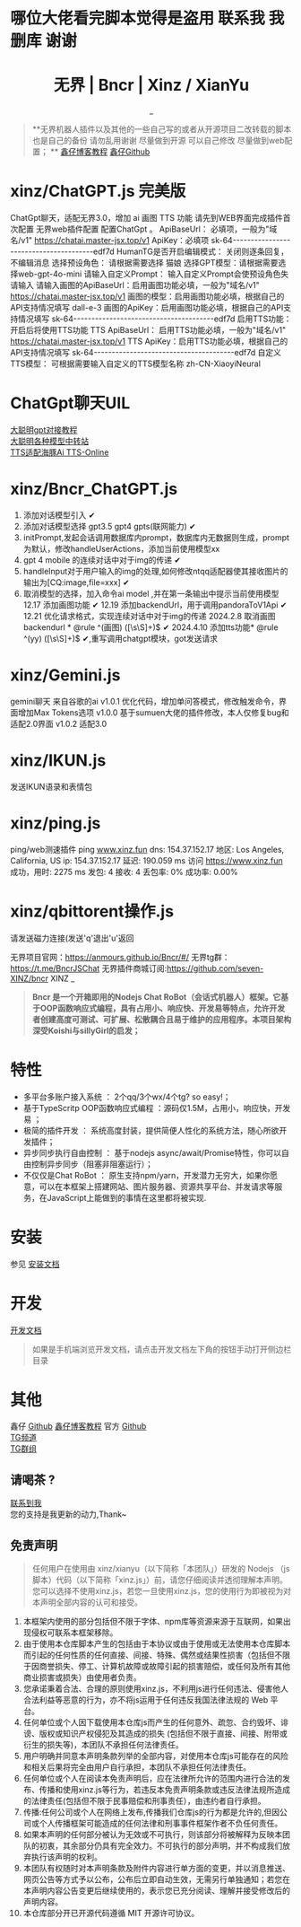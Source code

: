 # 哪位大佬看完脚本觉得是盗用 联系我 我删库 谢谢

<h1 align="center">无界 | Bncr | Xinz / XianYu </h1>
<div align="center">
 _
</div>

> **无界机器人插件以及其他的一些自己写的或者从开源项目二改转载的脚本 也是自己的备份 请勿乱用谢谢 尽量做到开源 可以自己修改 尽量做到web配置； ** 
  [鑫仔博客教程](https://www.xinz.fun/archives/1717170773466)
  [鑫仔Github](https://github.com/seven-XINZ/bncr)
# xinz/ChatGPT.js   完美版
 ChatGpt聊天，适配无界3.0，增加  ai   画图  TTS 功能  请先到WEB界面完成插件首次配置 无界web插件配置  配置ChatGpt 。
  ApiBaseUrl： 必填项，一般为"域名/v1" 
 https://chatai.master-jsx.top/v1 
  ApiKey：必填项 sk-64---------------------------------------edf7d 
  HumanTG是否开启编辑模式： 关闭则逐条回复，不编辑消息 
 选择预设角色： 请根据需要选择 猫娘 
  选择GPT模型：请根据需要选择web-gpt-4o-mini 
  请输入自定义Prompt： 输入自定义Prompt会使预设角色失 请输入 
  请输入画图的ApiBaseUrl：启用画图功能必填，一般为"域名/v1" 
 https://chatai.master-jsx.top/v1 
  画图的模型：启用画图功能必填，根据自己的API支持情况填写 dall-e-3 
 画图的ApiKey：启用画图功能必填，根据自己的API支持情况填写 
 sk-64---------------------------------------edf7d 
  启用TTS功能： 开启后将使用TTS功能 TTS ApiBaseUrl： 启用TTS功能必填，一般为"域名/v1" 
 https://chatai.master-jsx.top/v1 
  TTS ApiKey：启用TTS功能必填，根据自己的API支持情况填写 
 sk-64---------------------------------------edf7d 
  自定义TTS模型： 可根据需要输入自定义的TTS模型名称 
 zh-CN-XiaoyiNeural 

# ChatGpt聊天UIL
 [大聪明gpt对接教程](https://www.master-jsx.top/docs/ChatNio/introduce)   
 [大聪明各种模型中转站](https://chatai.master-jsx.top/)   
 [TTS适配海豚Ai TTS-Online](https://www.ttson.cn/?source=qDBPb2)      
 
# xinz/Bncr_ChatGPT.js   
 1. 添加对话模型引入 ✔
 2. 添加对话模型选择 gpt3.5 gpt4 gpts(联网能力) ✔
 3. initPrompt,发起会话调用数据库内prompt，数据库内无数据则生成，prompt为默认，修改handleUserActions，添加当前使用模型xx
 4. gpt 4 mobile 的连续对话中对于img的传递 ✔
 5. handleInput对于用户输入的img的处理,如何修改ntqq适配器使其接收图片的输出为[CQ:image,file=xxx] ✔
 6. 取消模型的选择，加入命令ai model ,并在第一条输出中提示当前使用模型
 12.17 添加画图功能 ✔
 12.19 添加backendUrl，用于调用pandoraToV1Api ✔
 12.21 优化请求格式，实现连续对话中对于img的传递
 2024.2.8 取消画图 backendurl  * @rule ^(画图) ([\s\S]+)$ ✔
 2024.4.10 添加tts功能* @rule ^(yy) ([\s\S]+)$ ✔,重写调用chatgpt模块，got发送请求

# xinz/Gemini.js
 gemini聊天 来自谷歌的ai
 v1.0.1 优化代码，增加单问答模式，修改触发命令，界面增加Max Tokens选项
 v1.0.0 基于sumuen大佬的插件修改，本人仅修复bug和适配2.0界面
 v1.0.2 适配3.0

# xinz/IKUN.js 
 发送IKUN语录和表情包

# xinz/ping.js
 ping/web测速插件
 ping www.xinz.fun
 dns: 154.37.152.17
 地区: Los Angeles, California, US
 ip: 154.37.152.17
 延迟: 190.059 ms
 访问 https://www.xinz.fun 成功，用时: 2275 ms
 发包: 4
 接收: 4
 丢包率: 0%
 成功率: 0.00%

# xinz/qbittorent操作.js
 请发送磁力连接(发送'q'退出'u'返回

无界项目官网：https://anmours.github.io/Bncr/#/
无界tg群：https://t.me/BncrJSChat
无界插件商城订阅:https://github.com/seven-XINZ/bncr  XINZ
_
> **Bncr 是一个开箱即用的Nodejs Chat RoBot（会话式机器人）框架。它基于OOP函数响应式编程，具有占用小、响应快、开发易等特点，允许开发者创建高度可测试、可扩展、松散耦合且易于维护的应用程序。本项目架构深受Koishi与sillyGirl的启发；**
# 特性
* 多平台多账户接入系统 ： 2个qq/3个wx/4个tg? so easy!；
* 基于TypeScritp OOP函数响应式编程 ：源码仅1.5M，占用小，响应快，开发易 ；
* 极简的插件开发 ： 系统高度封装，提供简便人性化的系统方法，随心所欲开发插件；
* 异步同步执行自由控制 ： 基于nodejs async/await/Promise特性，你可以自由控制异步同步（阻塞非阻塞运行）；
* 不仅仅是Chat RoBot ： 原生支持npm/yarn，开发潜力无穷大，如果你愿意，可以在本框架上搭建网站、图片服务器、资源共享平台、并发请求等服务，在JavaScript上能做到的事情在这里都将被实现.

# 安装
参见 [安装文档](/docs/md/init.md)

# 开发

[开发文档](https://anmours.github.io/Bncr)
> 如果是手机端浏览开发文档，请点击开发文档左下角的按钮手动打开侧边栏目录

# 其他


 鑫仔
 [Github](https://github.com/seven-XINZ/bncr)
 [鑫仔博客教程](https://www.xinz.fun/archives/1717170773466) 
 官方
 [Github](https://github.com/Anmours/Bncr)   
 [TG频道](https://t.me/BncrJS)  
 [TG群组](https://t.me/BncrJSChat)  


## 请喝茶 ?
 [联系到我]([https://www.xinz.fun])  
您的支持是我更新的动力,Thank~

## 免责声明

> 任何用户在使用由 xinz/xianyu（以下简称「本团队」）研发的 Nodejs （js脚本）代码（以下简称「xinz.js」）前，请您仔细阅读并透彻理解本声明。您可以选择不使用xinz.js，若您一旦使用xinz.js，您的使用行为即被视为对本声明全部内容的认可和接受。  
1. 本框架内使用的部分包括但不限于字体、npm库等资源来源于互联网，如果出现侵权可联系本框架移除。  
2. 由于使用本仓库脚本产生的包括由于本协议或由于使用或无法使用本仓库脚本而引起的任何性质的任何直接、间接、特殊、偶然或结果性损害（包括但不限于因商誉损失、停工、计算机故障或故障引起的损害赔偿，或任何及所有其他商业损害或损失）由使用者负责。   
3. 您承诺秉着合法、合理的原则使用xinz.js，不利用js进行任何违法、侵害他人合法利益等恶意的行为，亦不将js运用于任何违反我国法律法规的 Web 平台。  
4. 任何单位或个人因下载使用本仓库js而产生的任何意外、疏忽、合约毁坏、诽谤、版权或知识产权侵犯及其造成的损失 (包括但不限于直接、间接、附带或衍生的损失等)，本团队不承担任何法律责任。  
5. 用户明确并同意本声明条款列举的全部内容，对使用本仓库js可能存在的风险和相关后果将完全由用户自行承担，本团队不承担任何法律责任。  
6. 任何单位或个人在阅读本免责声明后，应在法律所允许的范围内进行合法的发布、传播和使用xinz.js等行为，若违反本免责声明条款或违反法律法规所造成的法律责任(包括但不限于民事赔偿和刑事责任），由违约者自行承担。
7. 传播:任何公司或个人在网络上发布,传播我们仓库js的行为都是允许的,但因公司或个人传播框架可能造成的任何法律和刑事事件框架作者不负任何责任。
8. 如果本声明的任何部分被认为无效或不可执行，则该部分将被解释为反映本团队的初衷，其余部分仍具有完全效力。不可执行的部分声明，并不构成我们放弃执行该声明的权利。
9. 本团队有权随时对本声明条款及附件内容进行单方面的变更，并以消息推送、网页公告等方式予以公布，公布后立即自动生效，无需另行单独通知；若您在本声明内容公告变更后继续使用的，表示您已充分阅读、理解并接受修改后的声明内容。
10. 本仓库部分开已开源代码遵循 MIT 开源许可协议。

